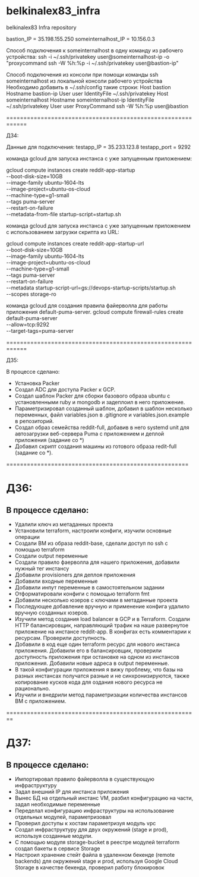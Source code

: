 # belkinalex83_infra
belkinalex83 Infra repository

bastion_IP = 35.198.155.250
someinternalhost_IP = 10.156.0.3

Способ подключения к someinternalhost в одну команду из рабочего устройства:
ssh -i ~/.ssh/privatekey user@someinternalhost-ip -o "proxycommand ssh -W %h:%p -i ~/.ssh/privatekey user@bastion-ip"

Способ подключения из консоли при помощи команды ssh someinternalhost из локальной консоли рабочего устройства
Необходимо добавить в ~/.ssh/config такие строки:
Host bastion
  Hostname bastion-ip
  User user
  IdentityFile  ~/.ssh/privatekey
Host someinternalhost
  Hostname someinternalhost-ip
  IdentityFile ~/.ssh/privatekey
  User user
  ProxyCommand ssh -W %h:%p user@bastion

============================================================

ДЗ4:

Данные для подключения:
testapp_IP = 35.233.123.8
testapp_port = 9292

командa gcloud для запуска инстанса с уже запущенным приложением:

gcloud compute instances create reddit-app-startup \
 --boot-disk-size=10GB \
 --image-family ubuntu-1604-lts \
 --image-project=ubuntu-os-cloud \
 --machine-type=g1-small \
 --tags puma-server \
 --restart-on-failure \
 --metadata-from-file startup-script=startup.sh

командa gcloud для запуска инстанса с уже запущенным приложением с использованием загрузки скрипта из URL:

gcloud compute instances create reddit-app-startup-url \
 --boot-disk-size=10GB \
 --image-family ubuntu-1604-lts \
 --image-project=ubuntu-os-cloud \
 --machine-type=g1-small \
 --tags puma-server \
 --restart-on-failure \
 --metadata startup-script-url=gs://devops-startup-scripts/startup.sh \
 --scopes storage-ro

командa gcloud для создания правила файерволла для работы приложения default-puma-server.
gcloud compute firewall-rules create default-puma-server \
--allow=tcp:9292 \
--target-tags=puma-server

============================================================

ДЗ5:

В процессе сделано:

- Установка Packer
- Создал ADC для доступа Packer к GCP.
- Создал шаблон Packer для сборки  базового образа ubuntu с установленными ruby и mongodb и задеплоил в него приложение.
- Параметризировал созданный шаблон, добавил в шаблон несколько переменных, файл variables.json в .gitignore и variables.json.example в репозиторий.
- Создал образ семейства reddit-full, добавив в него systemd unit для автозагрузки веб-сервера Puma с приложением и деплой приложения (задание со *)
- Добавил скрипт создания машины из готового образа redit-full (задание со *).

=====================================================

# ДЗ6:

## В процессе сделано:

 - Удалили ключ из метаданных проекта
 - Установили terraform, настроили конфиги, изучили основные операции
 - Создали ВМ из образа reddit-base, сделали доступ по ssh с помощью terraform
 - Создали output переменные
 - Создали правило фаерволла для нашего приложения, добавили нужный тег инстансу
 - Добавили provisioners для деплоя приложения
 - Добавили входные переменные
 - Добавили инпут переменные в самостоятельном задании
 - Отформатировали конфиги с помощью terraform fmt
 - Добавили несколько юзеров с ключами в метаданные проекта
 - Последующее добавление вручную и применение конфига удалило вручную созданных юзеров.
 - Изучили метод создания load balancer в GCP и в Terraform. Создали HTTP балансировщик, направляющий
трафик на наше развернутое приложение на инстансе reddit-app. В конфигах есть комментарии к ресурсам. Проверили доступность.
 - Добавили в код еще один terraform ресурс для нового инстанса приложения. Добавили его в балансировщик, проверили доступность приложения при остановке на одном из инстансов приложения. Добавили новые адреса в output переменные.
 - В такой конфигурации приложения я вижу проблему, что базы на разных инстансах получатся разные и не синхронизируются, также копирование кусков кода для оздания нового ресурса не рационально. 
 - Изучили и внедрили метод параметризации количества инстансов ВМ с приложением.

========================================================

# ДЗ7:

## В процессе сделано:

- Импортировал правило файерволла в существующую инфраструктуру
- Задал внешний IP для инстанса приложения
- Вынес БД на отдельный инстанс VM, разбил конфигурацию на части, задал необходимые переменные
- Переделал конфигурацию инфраструктуры на использование отдельных модулей, параметризовал
- Проверил доступы к хостам параметризуя модуль vpc
- Создал инфраструктуру для двух окружений (stage и prod), используя созданные модули.
- С помощью модуля storage-bucket в реестре модулей terraform создал бакеты в сервисе Storage
- Настроил хранение стейт файла в удаленном бекенде (remote backends) для окружений stage и prod, используя Google Cloud Storage в качестве бекенда, проверил работу блокировок
